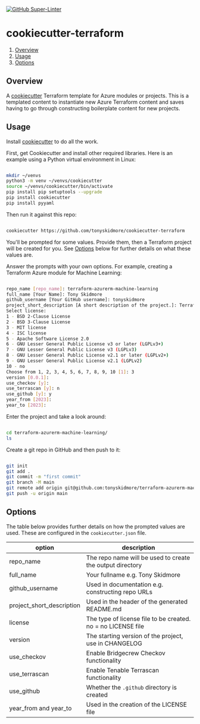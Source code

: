 [![GitHub Super-Linter](https://github.com/tonyskidmore/cookiecutter-terraform/workflows/Lint%20Code%20Base/badge.svg)](https://github.com/marketplace/actions/super-linter)

# cookiecutter-terraform

1. [Overview](#overview)
2. [Usage](#usage)
3. [Options](#options)

## Overview

A [cookiecutter](https://github.com/cookiecutter/cookiecutter) Terraform template for Azure modules or projects.
This is a templated content to instantiate new Azure Terraform content and saves having to go through constructing boilerplate content for new projects.


## Usage

Install [cookiecutter](https://github.com/cookiecutter/cookiecutter) to do all the work.

First, get Cookiecutter and install other required libraries. Here is an example using a Python virtual environment in Linux:

````bash

mkdir ~/venvs
python3 -m venv ~/venvs/cookiecutter
source ~/venvs/cookiecutter/bin/activate
pip install pip setuptools --upgrade
pip install cookiecutter
pip install pyyaml

````

Then run it against this repo:

````bash

cookiecutter https://github.com/tonyskidmore/cookiecutter-terraform

````

You'll be prompted for some values. Provide them, then a Terraform project will be created for you.  See [Options](#options) below for further details on what these values are.


Answer the prompts with your own options. For example, creating a Terraform Azure module for Machine Learning:

````bash

repo_name [repo_name]: terraform-azurerm-machine-learning
full_name [Your Name]: Tony Skidmore
github_username [Your GitHub username]: tonyskidmore
project_short_description [A short description of the project.]: Terraform module for Azure Machine Learning
Select license:
1 - BSD 2-Clause License
2 - BSD 3-Clause License
3 - MIT license
4 - ISC license
5 - Apache Software License 2.0
6 - GNU Lesser General Public License v3 or later (LGPLv3+)
7 - GNU Lesser General Public License v3 (LGPLv3)
8 - GNU Lesser General Public License v2.1 or later (LGPLv2+)
9 - GNU Lesser General Public License v2.1 (LGPLv2)
10 - no
Choose from 1, 2, 3, 4, 5, 6, 7, 8, 9, 10 [1]: 3
version [0.0.1]:
use_checkov [y]:
use_terrascan [y]: n
use_github [y]: y
year_from [2023]:
year_to [2023]:

````

Enter the project and take a look around:

````bash

cd terraform-azurerm-machine-learning/
ls

````

Create a git repo in GitHub and then push to it:

````bash

git init
git add .
git commit -m "first commit"
git branch -M main
git remote add origin git@github.com:tonyskidmore/terraform-azurerm-machine-learning.git
git push -u origin main

````

## Options

The table below provides further details on how the prompted values are used.
These are configured in the `cookiecutter.json` file.

| option                    | description                                                   |
|---------------------------|---------------------------------------------------------------|
| repo_name                 | The repo name will be used to create the output directory     |
| full_name                 | Your fullname e.g. Tony Skidmore                              |
| github_username           | Used in documentation e.g. constructing repo URLs             |
| project_short_description | Used in the header of the generated README.md                 |
| license                   | The type of license file to be created.  no = no LICENSE file |
| version                   | The starting version of the project, use in CHANGELOG         |
| use_checkov               | Enable Bridgecrew Checkov functionality                       |
| use_terrascan             | Enable Tenable Terrascan functionality                        |
| use_github                | Whether the `.github` directory is created                    |
| year_from and year_to     | Used in the creation of the LICENSE file                      |
